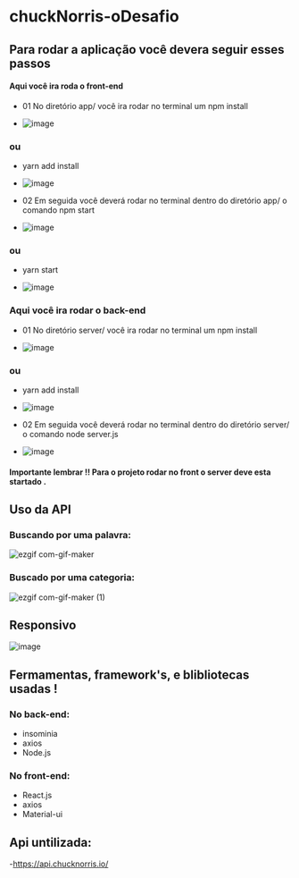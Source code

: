 # chuckNorris-oDesafio




## Para rodar a aplicação você devera seguir esses passos
#### Aqui você ira roda o front-end

- 01 No diretório app/ você ira rodar no terminal um npm install 

- ![image](https://user-images.githubusercontent.com/72813560/109456201-0f18b700-7a37-11eb-9c3d-b7ba07f0bf93.png)

### ou 

- yarn add install

- ![image](https://user-images.githubusercontent.com/72813560/109456243-26f03b00-7a37-11eb-83db-8aefb3cb8506.png)


- 02 Em seguida você deverá rodar no terminal dentro do diretório app/ o comando npm start

- ![image](https://user-images.githubusercontent.com/72813560/109456328-5acb6080-7a37-11eb-8f28-0440401eb311.png)

### ou

- yarn start

- ![image](https://user-images.githubusercontent.com/72813560/109456280-3e2f2880-7a37-11eb-8e3f-7f213256e1cd.png)

### Aqui você ira rodar o back-end
- 01 No diretório server/ você ira rodar no terminal um npm install

- ![image](https://user-images.githubusercontent.com/72813560/109455069-88fb7100-7a34-11eb-8d3f-713aa4351091.png)
### ou

- yarn add install

- ![image](https://user-images.githubusercontent.com/72813560/109455737-02479380-7a36-11eb-855e-cd3ee2d81cd5.png)

- 02 Em seguida você deverá rodar no terminal dentro do diretório server/ o comando node server.js

- ![image](https://user-images.githubusercontent.com/72813560/109456065-c52fd100-7a36-11eb-9098-0f8dc23ce522.png)

#### Importante lembrar !! Para o projeto rodar no front o server deve esta startado .

## Uso da API


### Buscando por uma palavra:


![ezgif com-gif-maker](https://user-images.githubusercontent.com/72813560/109453845-c6aaca80-7a31-11eb-8783-90fcd8f08ede.gif)



### Buscado por uma categoria:

![ezgif com-gif-maker (1)](https://user-images.githubusercontent.com/72813560/109454432-fdcdab80-7a32-11eb-9ddf-4eab109470e4.gif)



## Responsivo 

![image](https://user-images.githubusercontent.com/72813560/109457089-eabdda00-7a38-11eb-8375-5f0b98b3d6ff.png)


## Fermamentas, framework's, e blibliotecas  usadas !

### No back-end:
- insominia
- axios
- Node.js

### No front-end:
- React.js
- axios
- Material-ui

## Api untilizada:

-https://api.chucknorris.io/
